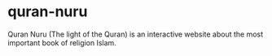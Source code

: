 # quran-nuru
Quran Nuru (The light of the Quran) is an interactive website about the most important book of religion Islam.
